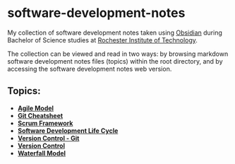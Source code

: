 # software-development-notes

My collection of software development notes taken using [Obsidian](https://obsidian.md/) during Bachelor of Science studies at [Rochester Institute of Technology](https://www.rit.edu/).

The collection can be viewed and read in two ways: by browsing markdown software development notes files (topics) within the root directory, and by accessing the software development notes web version.

## Topics:

- [**Agile Model**]()
- [**Git Cheatsheet**]()
- [**Scrum Framework**]()
- [**Software Development Life Cycle**]()
- [**Version Control - Git**]()
- [**Version Control**]()
- [**Waterfall Model**]()
